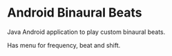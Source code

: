 # Android Binaural Beats

Java Android application to play custom binaural beats.

Has menu for frequency, beat and shift.
